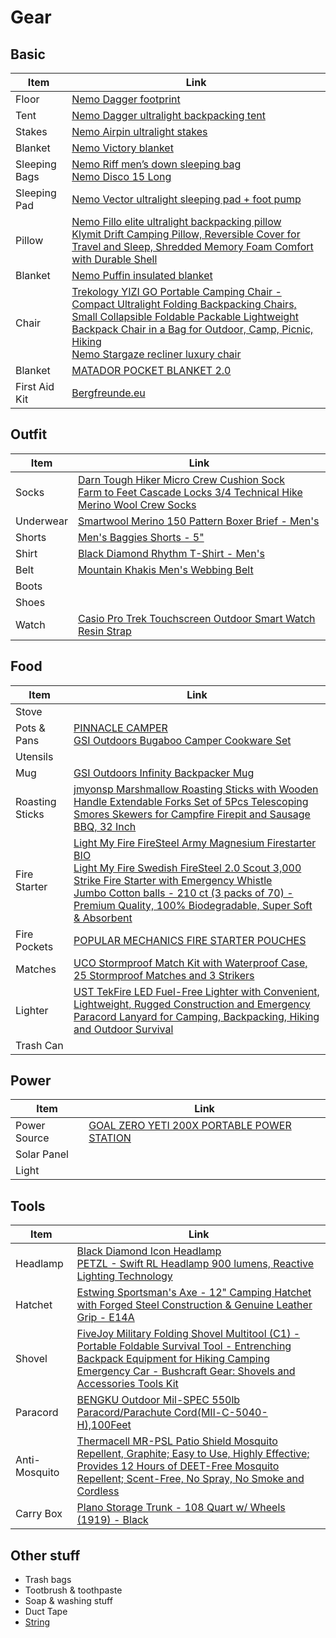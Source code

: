 # Gear

## Basic

| Item | Link |
| --- | --- |
| Floor | [Nemo Dagger footprint](http://nemoequipment.eu/product/dagger-footprint/) |
| Tent | [Nemo Dagger ultralight backpacking tent](http://nemoequipment.eu/product/dagger/) |
| Stakes | [Nemo Airpin ultralight stakes](http://nemoequipment.eu/product/airpin/) |
| Blanket | [Nemo Victory blanket](http://nemoequipment.eu/product/victory-blanket/) |
| Sleeping Bags | [Nemo Riff men’s down sleeping bag](http://nemoequipment.eu/product/riff-mens/)<br>[Nemo Disco 15 Long](https://www.nemoequipment.com/product/disco-mens/) |
| Sleeping Pad | [Nemo Vector ultralight sleeping pad + foot pump](http://nemoequipment.eu/product/vector/) |
| Pillow | [Nemo Fillo elite ultralight backpacking pillow](http://nemoequipment.eu/product/fillo-elite-ultralight/)<br>[Klymit Drift Camping Pillow, Reversible Cover for Travel and Sleep, Shredded Memory Foam Comfort with Durable Shell](https://www.amazon.com/dp/B082116CML) |
| Blanket | [Nemo Puffin insulated blanket](http://nemoequipment.eu/product/puffin/) |
| Chair | [Trekology YIZI GO Portable Camping Chair - Compact Ultralight Folding Backpacking Chairs, Small Collapsible Foldable Packable Lightweight Backpack Chair in a Bag for Outdoor, Camp, Picnic, Hiking](https://www.amazon.com/Trekology-Portable-Camping-Adjustable-Height/dp/B07GHXWTFX)<br>[Nemo Stargaze recliner luxury chair](http://nemoequipment.eu/product/stargaze-luxury/) |
| Blanket | [MATADOR POCKET BLANKET 2.0](https://matadorup.com/products/pocket-blanket-2-0?variant=34861130950) |
| First Aid Kit | [Bergfreunde.eu](https://www.bergfreunde.eu/first-aid/) |

## Outfit

| Item | Link |
| --- | --- |
| Socks | [Darn Tough Hiker Micro Crew Cushion Sock](https://www.amazon.com/dp/B074ZGP37B)<br>[Farm to Feet Cascade Locks 3/4 Technical Hike Merino Wool Crew Socks](https://www.amazon.com/dp/B07ND16VMV) |
| Underwear | [Smartwool Merino 150 Pattern Boxer Brief - Men's](https://www.amazon.com/dp/B01HMZMG1Q) |
| Shorts | [Men's Baggies Shorts - 5"](https://www.patagonia.com/product/mens-baggies-shorts-5-inch/57021.html) |
| Shirt | [Black Diamond Rhythm T-Shirt - Men's](https://www.rei.com/product/149229/black-diamond-rhythm-t-shirt-mens) |
| Belt | [Mountain Khakis Men's Webbing Belt](https://www.amazon.com/dp/B002MX9LEY) |
| Boots | |
| Shoes | |
| Watch | [Casio Pro Trek Touchscreen Outdoor Smart Watch Resin Strap](https://www.amazon.com/Casio-Stainless-Steel-Quartz-Watch/dp/B07H4J34S1) |

## Food

| Item | Link |
| --- | --- |
| Stove | |
| Pots & Pans | [PINNACLE CAMPER](https://gsioutdoors.com/pinnacle-camper.html)<br>[GSI Outdoors Bugaboo Camper Cookware Set](https://www.cabelas.com/shop/en/gsi-outdoors-bugaboo-camper-cookware-set) |
| Utensils | |
| Mug | [GSI Outdoors Infinity Backpacker Mug](https://www.rei.com/product/884337/gsi-outdoors-infinity-backpacker-mug) |
| Roasting Sticks | [jmyonsp Marshmallow Roasting Sticks with Wooden Handle Extendable Forks Set of 5Pcs Telescoping Smores Skewers for Campfire Firepit and Sausage BBQ, 32 Inch](https://www.amazon.com/dp/B071NP7R23) |
| Fire Starter | [Light My Fire FireSteel Army Magnesium Firestarter BIO](https://www.amazon.com/dp/B07NQF38K4)<br>[Light My Fire Swedish FireSteel 2.0 Scout 3,000 Strike Fire Starter with Emergency Whistle](https://www.amazon.com/dp/B004410N4E)<br>[Jumbo Cotton balls - 210 ct (3 packs of 70) - Premium Quality, 100% Biodegradable, Super Soft & Absorbent](https://www.amazon.com/Jumbo-Cotton-balls-Biodegradable-Absorbent/dp/B07NDN212P/) |
| Fire Pockets | [POPULAR MECHANICS FIRE STARTER POUCHES](https://www.instafire.com/collections/popular-mechanics-products/products/22-packs-popular-mechanics-fire-starter) |
| Matches | [UCO Stormproof Match Kit with Waterproof Case, 25 Stormproof Matches and 3 Strikers](https://www.amazon.com/UCO-Stormproof-Waterproof-Matches-Strikers/dp/B008CL24SA) |
| Lighter | [UST TekFire LED Fuel-Free Lighter with Convenient, Lightweight, Rugged Construction and Emergency Paracord Lanyard for Camping, Backpacking, Hiking and Outdoor Survival](https://www.amazon.com/dp/B07C9JS1RQ) |
| Trash Can | |

## Power

| Item | Link |
| --- | --- |
| Power Source | [GOAL ZERO YETI 200X PORTABLE POWER STATION](https://www.goalzero.com/shop/portable-power/goal-zero-yeti-200x/) |
| Solar Panel | |
| Light | |

## Tools

| Item | Link |
| --- | --- |
| Headlamp | [Black Diamond Icon Headlamp](https://www.amazon.com/dp/B01LE9Z8PW)<br>[PETZL - Swift RL Headlamp 900 lumens, Reactive Lighting Technology](https://www.amazon.com/dp/B07SB1Y46M) |
| Hatchet | [Estwing Sportsman's Axe - 12" Camping Hatchet with Forged Steel Construction & Genuine Leather Grip - E14A](http://amazon.com/Estwing-Sportsmans-Axe-Camping-Construction/dp/B0002JT0AK/) |
| Shovel | [FiveJoy Military Folding Shovel Multitool (C1) - Portable Foldable Survival Tool - Entrenching Backpack Equipment for Hiking Camping Emergency Car - Bushcraft Gear: Shovels and Accessories Tools Kit](https://www.amazon.com/FiveJoy-Military-Folding-Shovel-Multitool/dp/B014F0QL3K) |
| Paracord | [BENGKU Outdoor Mil-SPEC 550lb Paracord/Parachute Cord(MIl-C-5040-H),100Feet](https://www.amazon.com/dp/B07226B3FJ) |
| Anti-Mosquito | [Thermacell MR-PSL Patio Shield Mosquito Repellent, Graphite; Easy to Use, Highly Effective; Provides 12 Hours of DEET-Free Mosquito Repellent; Scent-Free, No Spray, No Smoke and Cordless](https://www.amazon.com/dp/B07C8YDMJJ) |
| Carry Box | [Plano Storage Trunk - 108 Quart w/ Wheels (1919) - Black](https://www.amazon.com/dp/B00HVCPT4W) |

## Other stuff

* Trash bags
* Tootbrush & toothpaste
* Soap & washing stuff
* Duct Tape
* [String](https://www.amazon.com/dp/B071V6VGG9)
